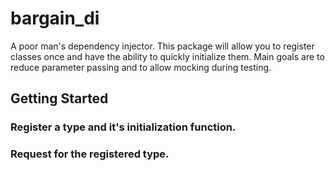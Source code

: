 # bargain_di

A poor man's dependency injector. This package will allow you to register classes once and have the ability to
quickly initialize them. Main goals are to reduce parameter passing and to allow mocking during testing.


## Getting Started

### Register a type and it's initialization function.
### Request for the registered type.